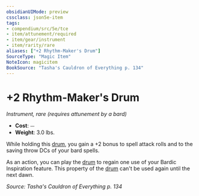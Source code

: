 ```yaml
---
obsidianUIMode: preview
cssclass: json5e-item
tags:
- compendium/src/5e/tce
- item/attunement/required
- item/gear/instrument
- item/rarity/rare
aliases: ["+2 Rhythm-Maker's Drum"]
SourceType: "Magic Item"
NoteIcon: magicitem
BookSource: "Tasha's Cauldron of Everything p. 134"
---
```

# +2 Rhythm-Maker's Drum
*Instrument, rare (requires attunement by a bard)*  

- **Cost**: ⏤
- **Weight**: 3.0 lbs.

While holding this [drum](/2-Mechanics/CLI/items/drum.md), you gain a +2 bonus to spell attack rolls and to the saving throw DCs of your bard spells.

As an action, you can play the [drum](/2-Mechanics/CLI/items/drum.md) to regain one use of your Bardic Inspiration feature. This property of the [drum](/2-Mechanics/CLI/items/drum.md) can't be used again until the next dawn.

*Source: Tasha's Cauldron of Everything p. 134*